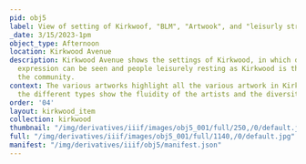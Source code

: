 ```yaml
---
pid: obj5
label: View of setting of Kirkwoof, "BLM", "Artwook", and "leisurly stroll"
_date: 3/15/2023-1pm
object_type: Afternoon
location: Kirkwood Avenue
description: Kirkwood Avenue shows the settings of Kirkwood, in which diverse murals/artistic
  expression can be seen and people leisurely resting as Kirkwood is the heart of
  the community.
context: The various artworks highlight all the various artwork in Kirkwood, and all
  the different types show the fluidity of the artists and the diversity in Kirkwood.
order: '04'
layout: kirkwood_item
collection: kirkwood
thumbnail: "/img/derivatives/iiif/images/obj5_001/full/250,/0/default.jpg"
full: "/img/derivatives/iiif/images/obj5_001/full/1140,/0/default.jpg"
manifest: "/img/derivatives/iiif/obj5/manifest.json"
---
```

